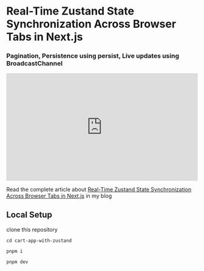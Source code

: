 # Real-Time Zustand State Synchronization Across Browser Tabs in Next.js

### Pagination, Persistence using persist, Live updates using BroadcastChannel

<iframe style="width:100%;aspect-ratio:16 / 9;border:0" src="https://www.youtube.com/embed/NmAFsM6dMFc"></iframe>

Read the complete article about [Real-Time Zustand State Synchronization Across Browser Tabs in Next.js](https://blog.ahmadbshaik.com/real-time-zustand-state-synchronization-across-browser-tabs-in-nextjs) in my blog

## Local Setup

clone this repository

`cd cart-app-with-zustand`

`pnpm i`

`pnpm dev`
